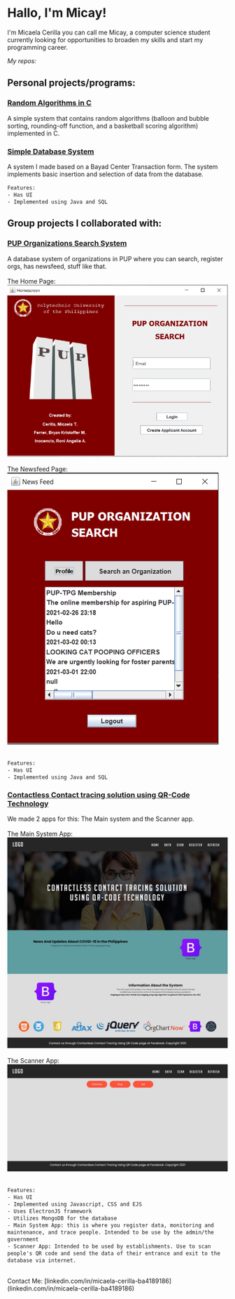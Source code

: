 # Hallo, I'm Micay!
I'm Micaela Cerilla you can call me Micay, a computer science student currently looking for opportunities to broaden my skills and start my programming career. 

*My repos:*
## Personal projects/programs:
### [Random Algorithms in C](https://github.com/Mica56/Random-Algorithms-in-C)
 A simple system that contains random algorithms (balloon and bubble sorting, rounding-off function, and a basketball scoring algorithm) implemented in C.

### [Simple Database System](https://github.com/Mica56/Simple-DB-System)
 A system I made based on a Bayad Center Transaction form. The system implements basic insertion and selection of data from the database.
```
Features:
- Has UI
- Implemented using Java and SQL
```
## Group projects I collaborated with:
### [PUP Organizations Search System](https://github.com/Mica56/OOP-Project-PUP-OrgSearch)
 A database system of organizations in PUP where you can search, register orgs, has newsfeed, stuff like that.<br/><br/>
 The Home Page:<br/>
 ![Img1](https://github.com/Mica56/Mica56.github.io/blob/main/images/orgsearch1.png)<br/><br/>
 The Newsfeed Page:<br/>
 ![Img2](https://github.com/Mica56/Mica56.github.io/blob/main/images/orgsearch2.png)<br/><br/>
```
Features:
- Has UI
- Implemented using Java and SQL
```
### [Contactless Contact tracing solution using QR-Code Technology](https://github.com/Mica56/CCTS)
 We made 2 apps for this: The Main system and the Scanner app.<br/><br/>
 The Main System App:<br/>
 ![Img3](https://github.com/Mica56/Mica56.github.io/blob/main/images/240742352_363574398594415_1557189136392541776_n.jpg)<br/><br/>
 The Scanner App:<br/>
 ![Img4](https://github.com/Mica56/Mica56.github.io/blob/main/images/240738925_763746577714721_4837905605516149621_n.jpg)<br/><br/>
 ```
Features:
- Has UI
- Implemented using Javascript, CSS and EJS
- Uses ElectronJS framework
- Utilizes MongoDB for the database
- Main System App: this is where you register data, monitoring and maintenance, and trace people. Intended to be use by the admin/the government
- Scanner App: Intended to be used by establishments. Use to scan people's QR code and send the data of their entrance and exit to the database via internet.
```
<br/>
Contact Me: [linkedin.com/in/micaela-cerilla-ba4189186](linkedin.com/in/micaela-cerilla-ba4189186)
